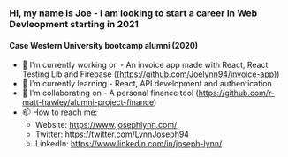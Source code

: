 ### Hi, my name is Joe - I am looking to start a career in Web Devleopment starting in 2021
#### Case Western University bootcamp alumni (2020)

- 🔭 I’m currently working on - An invoice app made with React, React Testing Lib and Firebase ((https://github.com/Joelynn94/invoice-app))
- 🌱 I’m currently learning - React, API development and authentication
- 👯 I’m collaborating on - A personal finance tool (https://github.com/r-matt-hawley/alumni-project-finance)
- 📫 How to reach me: 
  - Website: https://www.josephlynn.com/
  - Twitter: https://twitter.com/LynnJoseph94
  - LinkedIn: https://www.linkedin.com/in/joseph-lynn/


<!--
**Joelynn94/joelynn94** is a ✨ _special_ ✨ repository because its `README.md` (this file) appears on your GitHub profile.
-->
